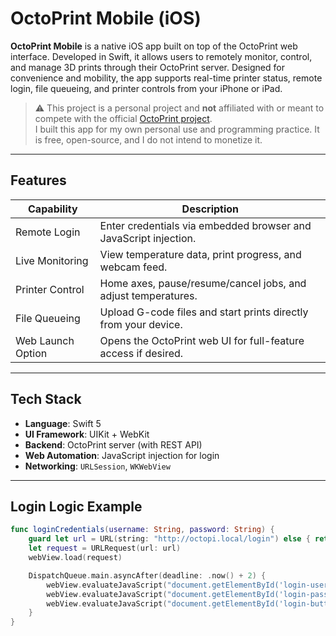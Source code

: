 # OctoPrint Mobile (iOS)

**OctoPrint Mobile** is a native iOS app built on top of the OctoPrint web interface. Developed in Swift, it allows users to remotely monitor, control, and manage 3D prints through their OctoPrint server. Designed for convenience and mobility, the app supports real-time printer status, remote login, file queueing, and printer controls from your iPhone or iPad.

> ⚠️ This project is a personal project and **not** affiliated with or meant to compete with the official [OctoPrint project](https://octoprint.org/).  
> I built this app for my own personal use and programming practice. It is free, open-source, and I do not intend to monetize it.

---

## Features

| Capability        | Description                                                                  |
|------------------|------------------------------------------------------------------------------|
| Remote Login      | Enter credentials via embedded browser and JavaScript injection.             |
| Live Monitoring   | View temperature data, print progress, and webcam feed.                      |
| Printer Control   | Home axes, pause/resume/cancel jobs, and adjust temperatures.                |
| File Queueing     | Upload G-code files and start prints directly from your device.              |
| Web Launch Option | Opens the OctoPrint web UI for full-feature access if desired.               |

---

## Tech Stack

- **Language**: Swift 5
- **UI Framework**: UIKit + WebKit
- **Backend**: OctoPrint server (with REST API)
- **Web Automation**: JavaScript injection for login
- **Networking**: `URLSession`, `WKWebView`

---

## Login Logic Example

```swift
func loginCredentials(username: String, password: String) {
    guard let url = URL(string: "http://octopi.local/login") else { return }
    let request = URLRequest(url: url)
    webView.load(request)

    DispatchQueue.main.asyncAfter(deadline: .now() + 2) {
        webView.evaluateJavaScript("document.getElementById('login-user').value = '\(username)';", completionHandler: nil)
        webView.evaluateJavaScript("document.getElementById('login-password').value = '\(password)';", completionHandler: nil)
        webView.evaluateJavaScript("document.getElementById('login-button').click();", completionHandler: nil)
    }
}
